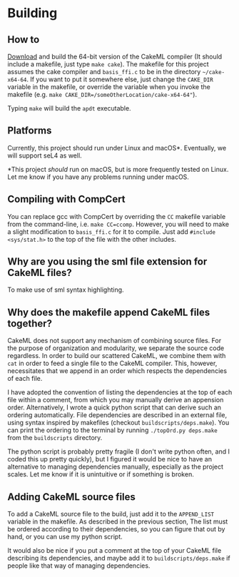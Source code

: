 # Building

## How to
[Download](https://cakeml.org/download.html) and build the 64-bit version of the CakeML compiler (It should include a makefile, just type `make cake`). The makefile for this project assumes the cake compiler and `basis_ffi.c` to be in the directory `~/cake-x64-64`. If you want to put it somewhere else, just change the `CAKE_DIR` variable in the makefile, or override the variable when you invoke the makefile (e.g. `make CAKE_DIR=/someOtherLocation/cake-x64-64"`).

Typing `make` will build the `apdt` executable.

## Platforms
Currently, this project should run under Linux and macOS*. Eventually, we will support seL4 as well.

\*This project _should_ run on macOS, but is more frequently tested on Linux. Let me know if you have any problems running under macOS.

## Compiling with CompCert
You can replace gcc with CompCert by overriding the `CC` makefile variable from the command-line, i.e. `make CC=ccomp`. However, you will need to make a slight modification to `basis_ffi.c` for it to compile. Just add `#include <sys/stat.h>` to the top of the file with the other includes.

## Why are you using the sml file extension for CakeML files?
To make use of sml syntax highlighting.

## Why does the makefile append CakeML files together?
CakeML does not support any mechanism of combining source files. For the purpose of organization and modularity, we separate the source code regardless. In order to build our scattered CakeML, we combine them with `cat` in order to feed a single file to the CakeML compiler. This, however, necessitates that we append in an order which respects the dependencies of each file.

I have adopted the convention of listing the dependencies at the top of each file within a comment, from which you may manually derive an appension order. Alternatively, I wrote a quick python script that can derive such an ordering automatically. File dependencies are described in an external file, using syntax inspired by makefiles (checkout `buildscripts/deps.make`). You can print the ordering to the terminal by running `./topOrd.py deps.make` from the `buildscripts` directory.

The python script is probably pretty fragile (I don't write python often, and I coded this up pretty quickly), but I figured it would be nice to have an alternative to managing dependencies manually, especially as the project scales. Let me know if it is unintuitive or if something is broken.

## Adding CakeML source files
To add a CakeML source file to the build, just add it to the `APPEND_LIST` variable in the makefile. As described in the previous section, The list must be ordered according to their dependencies, so you can figure that out by hand, or you can use my python script.

It would also be nice if you put a comment at the top of your CakeML file describing its dependencies, and maybe add it to `buildscripts/deps.make` if people like that way of managing dependencies.
